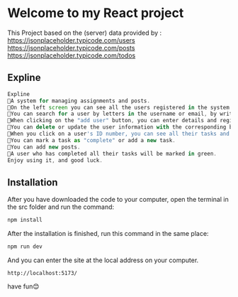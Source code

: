 
# Welcome to my React project

This Project based on the (server) data provided by :
https://jsonplaceholder.typicode.com/users
https://jsonplaceholder.typicode.com/posts
https://jsonplaceholder.typicode.com/todos


## Expline

```javascript
Expline
🔸A system for managing assignments and posts.
🔸On the left screen you can see all the users registered in the system.
🔸You can search for a user by letters in the username or email, by writing the letters in the search.
🔸When clicking on the "add user" button, you can enter details and register a new user.
🔸You can delete or update the user information with the corresponding buttons.
🔸When you click on a user's ID number, you can see all their tasks and posts.
🔸You can mark a task as "complete" or add a new task.
🔸You can add new posts.
🔸A user who has completed all their tasks will be marked in green.
Enjoy using it, and good luck.
```


## Installation

After you have downloaded the code to your computer, open the terminal in the src folder and run the command:
```javascript
npm install
```
After the installation is finished, run this command in the same place:
```javascript
npm run dev
```
And you can enter the site at the local address on your computer.

```http://localhost:5173/```

have fun😊
